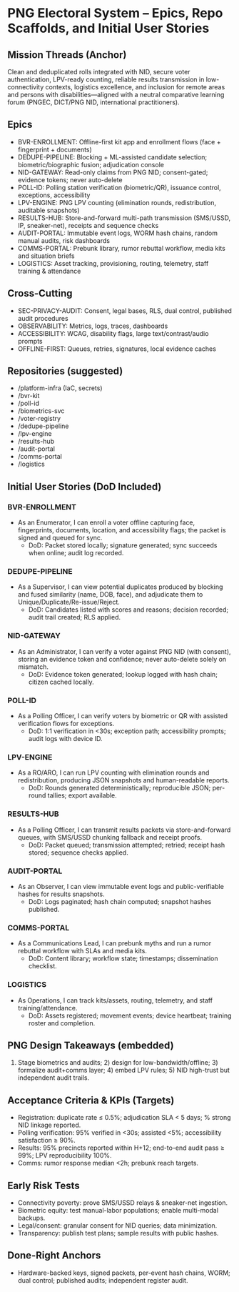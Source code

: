 # PNG Electoral System – Epics, Repo Scaffolds, and Initial User Stories

## Mission Threads (Anchor)
Clean and deduplicated rolls integrated with NID, secure voter authentication, LPV-ready counting, reliable results transmission in low-connectivity contexts, logistics excellence, and inclusion for remote areas and persons with disabilities—aligned with a neutral comparative learning forum (PNGEC, DICT/PNG NID, international practitioners).

## Epics
- BVR-ENROLLMENT: Offline-first kit app and enrollment flows (face + fingerprint + documents)
- DEDUPE-PIPELINE: Blocking + ML-assisted candidate selection; biometric/biographic fusion; adjudication console
- NID-GATEWAY: Read-only claims from PNG NID; consent-gated; evidence tokens; never auto-delete
- POLL-ID: Polling station verification (biometric/QR), issuance control, exceptions, accessibility
- LPV-ENGINE: PNG LPV counting (elimination rounds, redistribution, auditable snapshots)
- RESULTS-HUB: Store-and-forward multi-path transmission (SMS/USSD, IP, sneaker-net), receipts and sequence checks
- AUDIT-PORTAL: Immutable event logs, WORM hash chains, random manual audits, risk dashboards
- COMMS-PORTAL: Prebunk library, rumor rebuttal workflow, media kits and situation briefs
- LOGISTICS: Asset tracking, provisioning, routing, telemetry, staff training & attendance

## Cross-Cutting
- SEC-PRIVACY-AUDIT: Consent, legal bases, RLS, dual control, published audit procedures
- OBSERVABILITY: Metrics, logs, traces, dashboards
- ACCESSIBILITY: WCAG, disability flags, large text/contrast/audio prompts
- OFFLINE-FIRST: Queues, retries, signatures, local evidence caches

## Repositories (suggested)
- /platform-infra (IaC, secrets)
- /bvr-kit
- /poll-id
- /biometrics-svc
- /voter-registry
- /dedupe-pipeline
- /lpv-engine
- /results-hub
- /audit-portal
- /comms-portal
- /logistics

## Initial User Stories (DoD Included)

### BVR-ENROLLMENT
- As an Enumerator, I can enroll a voter offline capturing face, fingerprints, documents, location, and accessibility flags; the packet is signed and queued for sync.
  - DoD: Packet stored locally; signature generated; sync succeeds when online; audit log recorded.

### DEDUPE-PIPELINE
- As a Supervisor, I can view potential duplicates produced by blocking and fused similarity (name, DOB, face), and adjudicate them to Unique/Duplicate/Re-issue/Reject.
  - DoD: Candidates listed with scores and reasons; decision recorded; audit trail created; RLS applied.

### NID-GATEWAY
- As an Administrator, I can verify a voter against PNG NID (with consent), storing an evidence token and confidence; never auto-delete solely on mismatch.
  - DoD: Evidence token generated; lookup logged with hash chain; citizen cached locally.

### POLL-ID
- As a Polling Officer, I can verify voters by biometric or QR with assisted verification flows for exceptions.
  - DoD: 1:1 verification in <30s; exception path; accessibility prompts; audit logs with device ID.

### LPV-ENGINE
- As a RO/ARO, I can run LPV counting with elimination rounds and redistribution, producing JSON snapshots and human-readable reports.
  - DoD: Rounds generated deterministically; reproducible JSON; per-round tallies; export available.

### RESULTS-HUB
- As a Polling Officer, I can transmit results packets via store-and-forward queues, with SMS/USSD chunking fallback and receipt proofs.
  - DoD: Packet queued; transmission attempted; retried; receipt hash stored; sequence checks applied.

### AUDIT-PORTAL
- As an Observer, I can view immutable event logs and public-verifiable hashes for results snapshots.
  - DoD: Logs paginated; hash chain computed; snapshot hashes published.

### COMMS-PORTAL
- As a Communications Lead, I can prebunk myths and run a rumor rebuttal workflow with SLAs and media kits.
  - DoD: Content library; workflow state; timestamps; dissemination checklist.

### LOGISTICS
- As Operations, I can track kits/assets, routing, telemetry, and staff training/attendance.
  - DoD: Assets registered; movement events; device heartbeat; training roster and completion.

## PNG Design Takeaways (embedded)
1) Stage biometrics and audits; 2) design for low-bandwidth/offline; 3) formalize audit+comms layer; 4) embed LPV rules; 5) NID high-trust but independent audit trails.

## Acceptance Criteria & KPIs (Targets)
- Registration: duplicate rate ≤ 0.5%; adjudication SLA < 5 days; % strong NID linkage reported.
- Polling verification: 95% verified in <30s; assisted <5%; accessibility satisfaction ≥ 90%.
- Results: 95% precincts reported within H+12; end-to-end audit pass ≥ 99%; LPV reproducibility 100%.
- Comms: rumor response median <2h; prebunk reach targets.

## Early Risk Tests
- Connectivity poverty: prove SMS/USSD relays & sneaker-net ingestion.
- Biometric equity: test manual-labor populations; enable multi-modal backups.
- Legal/consent: granular consent for NID queries; data minimization.
- Transparency: publish test plans; sample results with public hashes.

## Done-Right Anchors
- Hardware-backed keys, signed packets, per-event hash chains, WORM; dual control; published audits; independent register audit.
